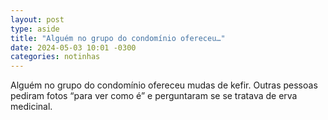 ```yaml
---
layout: post
type: aside
title: "Alguém no grupo do condomínio ofereceu…"
date: 2024-05-03 10:01 -0300
categories: notinhas
---
```

Alguém no grupo do condomínio ofereceu mudas de kefir. Outras pessoas pediram fotos “para ver como é” e perguntaram se se tratava de erva medicinal.